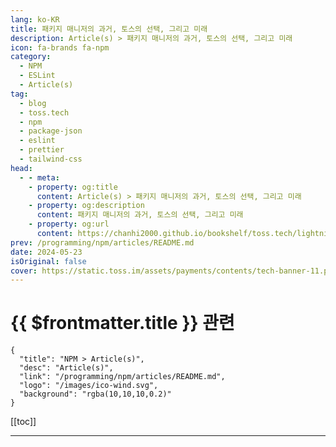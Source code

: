 ```yaml
---
lang: ko-KR
title: 패키지 매니저의 과거, 토스의 선택, 그리고 미래
description: Article(s) > 패키지 매니저의 과거, 토스의 선택, 그리고 미래
icon: fa-brands fa-npm
category: 
  - NPM
  - ESLint
  - Article(s)
tag: 
  - blog
  - toss.tech
  - npm
  - package-json
  - eslint
  - prettier
  - tailwind-css
head:
  - - meta:
    - property: og:title
      content: Article(s) > 패키지 매니저의 과거, 토스의 선택, 그리고 미래
    - property: og:description
      content: 패키지 매니저의 과거, 토스의 선택, 그리고 미래
    - property: og:url
      content: https://chanhi2000.github.io/bookshelf/toss.tech/lightning-talks-package-manager.html
prev: /programming/npm/articles/README.md
date: 2024-05-23
isOriginal: false
cover: https://static.toss.im/assets/payments/contents/tech-banner-11.png
---
```


# {{ $frontmatter.title }} 관련

```component VPCard
{
  "title": "NPM > Article(s)",
  "desc": "Article(s)",
  "link": "/programming/npm/articles/README.md",
  "logo": "/images/ico-wind.svg",
  "background": "rgba(10,10,10,0.2)"
}
```

[[toc]]

---

<SiteInfo
  name="패키지 매니저의 과거, 토스의 선택, 그리고 미래"
  desc="토스는 왜 패키지 매니저로 Yarn을 선택했을까요? 이번 라이트닝 토크에서는 JavaScript의 패키지 매니저, 동작 방식, 그리고 토스의 선택과 앞으로의 방향성에 대해 이야기해 보려고 해요."
  url="https://toss.tech/article/lightning-talks-package-manager"
  logo="https://static.toss.im/tds/favicon/favicon.ico"
  preview="https://static.toss.im/assets/payments/contents/tech-banner-11.png"/>

<!-- TODO: 작성 -->
